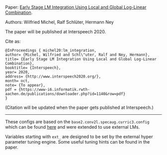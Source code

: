 Paper: [Early Stage LM Integration Using Local and Global Log-Linear Combination](https://arxiv.org/abs/2005.10049).

Authors: Wilfried Michel, Ralf Schlüter, Hermann Ney

The paper will be published at Interspeech 2020.

Cite as:
```
@InProceedings { michel20:lm_integration,
author= {Michel, Wilfried and Schl\"uter, Ralf and Ney, Hermann},
title= {Early Stage LM Integration Using Local and Global Log-Linear Combination},
booktitle= {Interspeech},
year= 2020,
address= {http://www.interspeech2020.org/},
month= oct,
note= {To appear},
pdf = {https://www-i6.informatik.rwth-aachen.de/publications/downloader.php?id=1140&row=pdf}
}
```
(Citation will be updated when the paper gets published at Interspeech.)

---

These configs are based on the `base2.conv2l.specaug.curric3.config` which can be found [here](https://github.com/rwth-i6/returnn-experiments/blob/master/2019-asr-e2e-trafo-vs-lstm/librispeech/base2.conv2l.specaug.curric3.config) and were extended to use external LMs.

Variables starting with `ext_` are designed to be set by the external hyper parameter tuning engine. Some useful tuning hints can be found in the paper.
